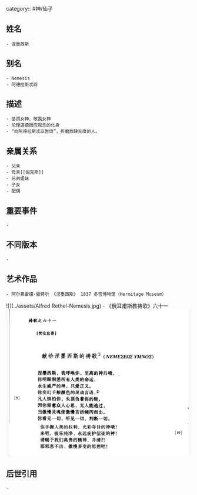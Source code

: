 category:: #神/仙子
## 姓名
	- 涅墨西斯
## 别名
	- Nemesis
	- 阿德拉斯忒亚
## 描述
	- 惩罚女神、敬畏女神
	- 伦理道德报应观念的化身
	- “向阿德拉斯忒亚告饶”，折磨放肆无度的人。
## 亲属关系
	- 父亲
	- 母亲[[倪克斯]]
	- 兄弟姐妹
	- 子女
	- 配偶
## 重要事件
	-
## 不同版本
	-
## 艺术作品
	- 阿尔弗雷德·雷特尔 《涅墨西斯》 1837 冬宫博物馆（Hermitage Museum）
 ![](../assets/Alfred Rethel-Nemesis.jpg)
	- 《俄耳甫斯教祷歌》六十一
 ![](../assets/《俄耳甫斯教祷歌》六十一.jpeg)
## 后世引用
	-
